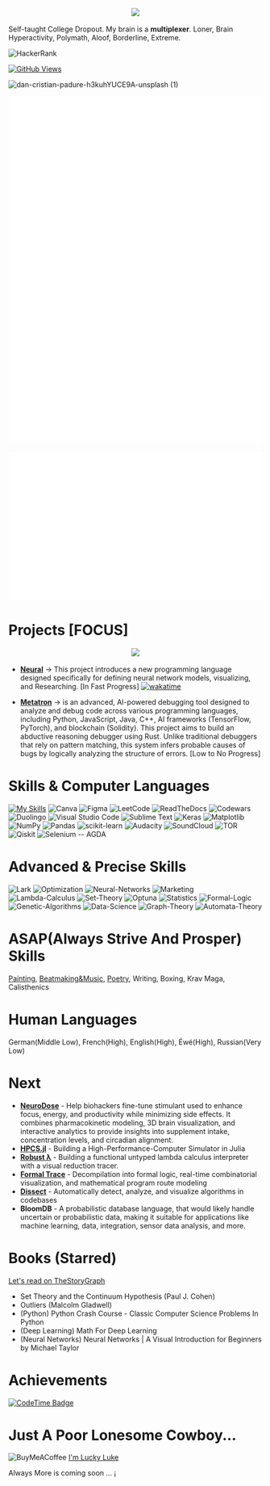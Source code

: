 <p align="center">
  <img src=https://github.com/user-attachments/assets/533b2a4e-1814-4ba9-af66-5c1e46de5d11>
</p>

Self-taught College Dropout. My brain is a **multiplexer**. Loner, Brain Hyperactivity, Polymath, Aloof, Borderline, Extreme.

![HackerRank](https://img.shields.io/badge/-Hackerrank-2EC866?style=for-the-badge&logo=HackerRank&logoColor=white)

[![GitHub Views](https://komarev.com/ghpvc/?username=Lemniscate-SHA-256)](https://github.com/Lemniscate-SHA-256/)

![dan-cristian-padure-h3kuhYUCE9A-unsplash (1)](https://github.com/user-attachments/assets/1b7ffeea-39be-41f2-a700-9fc68db18e3f)


![Metrics](https://github.com/Lemniscate-SHA-256/Lemniscate-SHA-256/blob/main/github-metrics.svg)

![LeetCode](https://github.com/Lemniscate-SHA-256/Lemniscate-SHA-256/blob/main/metrics.plugin.leetcode.svg)

# Projects [FOCUS]
<p align="center">
  <img src=https://github.com/user-attachments/assets/b32ce6f4-ecd7-4040-a538-a78a298882dc>
</p>


- **[Neural](https://github.com/Lemniscate-SHA-256/neural)** -> This project introduces a new programming language designed specifically for defining neural network models, visualizing, and Researching. [In Fast Progress]   [![wakatime](https://wakatime.com/badge/user/5aed2962-7451-49d2-9cc7-e162f14d009f/project/fd9160e0-0907-48f6-8f44-d465bead3df8.svg)](https://wakatime.com/badge/user/5aed2962-7451-49d2-9cc7-e162f14d009f/project/fd9160e0-0907-48f6-8f44-d465bead3df8)

- **[Metatron](https://github.com/Lemniscate-SHA-256/Metatron)** -> is an advanced, AI-powered debugging tool designed to analyze and debug code across various programming languages, including Python, JavaScript, Java, C++, AI frameworks (TensorFlow, PyTorch), and blockchain (Solidity). This project aims to build an abductive reasoning debugger using Rust. Unlike traditional debuggers that rely on pattern matching, this system infers probable causes of bugs by logically analyzing the structure of errors. [Low to No Progress]

# Skills & Computer Languages

[![My Skills](https://skillicons.dev/icons?i=python,html,tensorflow,git,bash,d3,css,flask,latex,github,linux,react,py,regex,svg,ubuntu,twitter,vercel,vscode,windows,markdown,debian,devto,docker,githubactions,linkedin,obsidian,pytorch,javascript&perline=30)](https://skillicons.dev)
![Canva](https://img.shields.io/badge/Canva-%2300C4CC.svg?style=for-the-badge&logo=Canva&logoColor=white)
![Figma](https://img.shields.io/badge/figma-%23F24E1E.svg?style=for-the-badge&logo=figma&logoColor=white)
![LeetCode](https://img.shields.io/badge/LeetCode-000000?style=for-the-badge&logo=LeetCode&logoColor=#d16c06)
![ReadTheDocs](https://img.shields.io/badge/Readthedocs-%23000000.svg?style=for-the-badge&logo=readthedocs&logoColor=white)
![Codewars](https://img.shields.io/badge/Codewars-B1361E?style=for-the-badge&logo=codewars&logoColor=grey)
![Duolingo](https://img.shields.io/badge/Duolingo-%234DC730.svg?style=for-the-badge&logo=Duolingo&logoColor=white)
![Visual Studio Code](https://img.shields.io/badge/Visual%20Studio%20Code-0078d7.svg?style=for-the-badge&logo=visual-studio-code&logoColor=white)
![Sublime Text](https://img.shields.io/badge/sublime_text-%23575757.svg?style=for-the-badge&logo=sublime-text&logoColor=important)
![Keras](https://img.shields.io/badge/Keras-%23D00000.svg?style=for-the-badge&logo=Keras&logoColor=white)
![Matplotlib](https://img.shields.io/badge/Matplotlib-%23ffffff.svg?style=for-the-badge&logo=Matplotlib&logoColor=black)
![NumPy](https://img.shields.io/badge/numpy-%23013243.svg?style=for-the-badge&logo=numpy&logoColor=white)
![Pandas](https://img.shields.io/badge/pandas-%23150458.svg?style=for-the-badge&logo=pandas&logoColor=white)
![scikit-learn](https://img.shields.io/badge/scikit--learn-%23F7931E.svg?style=for-the-badge&logo=scikit-learn&logoColor=white)
![Audacity](https://img.shields.io/badge/Audacity-0000CC?style=for-the-badge&logo=audacity&logoColor=white)
![SoundCloud](https://img.shields.io/badge/soundcloud-FF5500?style=for-the-badge&logo=soundcloud&logoColor=white)
![TOR](https://img.shields.io/badge/tor-%237E4798.svg?style=for-the-badge&logo=tor-project&logoColor=white)
![Qiskit](https://img.shields.io/badge/Qiskit-%236929C4.svg?style=for-the-badge&logo=Qiskit&logoColor=white)
![Selenium](https://img.shields.io/badge/-selenium-%43B02A?style=for-the-badge&logo=selenium&logoColor=white)
-- AGDA

# Advanced & Precise Skills
![Lark](https://img.shields.io/badge/Lark-45%25-blue)
![Optimization](https://img.shields.io/badge/Optimization-35%25-red)
![Neural-Networks](https://img.shields.io/badge/NeuralNetworks-75%25-blue)
![Marketing](https://img.shields.io/badge/Marketing-7%25-pink)
![Lambda-Calculus](https://img.shields.io/badge/LambdaCalculus-4%25-violet)
![Set-Theory](https://img.shields.io/badge/SetTheory-1%25-red)
![Optuna](https://img.shields.io/badge/Optuna-7%25-dark)
![Statistics](https://img.shields.io/badge/Statistics-16%25-dark)
![Formal-Logic](https://img.shields.io/badge/FormalLogic-1%25-dark)
![Genetic-Algorithms](https://img.shields.io/badge/GeneticAlgorithms-1%25-dark)
![Data-Science](https://img.shields.io/badge/DataScience-3%25-dark)
![Graph-Theory](https://img.shields.io/badge/GraphTheory-4%25-dark)
![Automata-Theory](https://img.shields.io/badge/AutomataTheory-1%25-dark)

# ASAP(Always Strive And Prosper) Skills
[Painting](https://www.deviantart.com/jacques-charles), [Beatmaking&Music](https://soundcloud.com/kuro-io), [Poetry](https://jacquescharles.framer.website/), Writing, Boxing, Krav Maga, Calisthenics

# Human Languages
German(Middle Low), French(High), English(High), Éwé(High), Russian(Very Low)

# Next
- **[NeuroDose](https://github.com/Lemniscate-SHA-256/NeuroDose)** - Help biohackers fine-tune stimulant used to enhance focus, energy, and productivity while minimizing side effects.  It combines pharmacokinetic modeling, 3D brain visualization, and interactive analytics to provide insights into supplement intake, concentration levels, and circadian alignment.
- **[HPCS.jl](https://github.com/Lemniscate-SHA-256/HPCS.jl)** - Building a High-Performance-Computer Simulator in Julia
- **[Robust λ](https://github.com/Lemniscate-SHA-256/Robust-Lambda)** - Building a functional untyped lambda calculus interpreter with a visual reduction tracer.
- **[Formal Trace](https://github.com/Lemniscate-SHA-256/Formal-Trace)** - Decompilation into formal logic, real-time combinatorial visualization, and mathematical program route modeling
- **[Dissect](https://github.com/Lemniscate-SHA-256/Dissect)** - Automatically detect, analyze, and visualize algorithms in codebases
- **BloomDB** - A probabilistic database language, that would likely handle uncertain or probabilistic data, making it suitable for applications like machine learning, data, integration, sensor data analysis, and more.

# Books (Starred) 
[Let's read on TheStoryGraph](https://app.thestorygraph.com/profile/gadkuro)
- Set Theory and the Continuum Hypothesis (Paul J. Cohen)
- Outliers (Malcolm Gladwell)
- (Python) Python Crash Course - Classic Computer Science Problems In Python
- (Deep Learning) Math For Deep Learning
- (Neural Networks) Neural Networks | A Visual Introduction for Beginners by Michael Taylor

# Achievements

[![CodeTime Badge](https://img.shields.io/endpoint?style=flat&color=222&url=https%3A%2F%2Fapi.codetime.dev%2Fshield%3Fid%3D31645%26project%3D%26in=0)](https://codetime.dev)

# Just A Poor Lonesome Cowboy...

![BuyMeACoffee](https://img.shields.io/badge/Buy%20Me%20a%20Coffee-ffdd00?style=for-the-badge&logo=buy-me-a-coffee&logoColor=black) 
[I'm Lucky Luke](buymeacoffee.com/jacques.charles)

Always More is coming soon ...
¡
